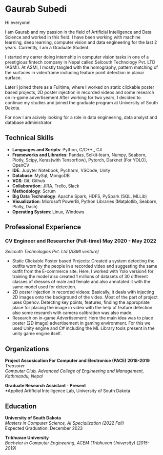 # Gaurab Subedi

<!-- 
**gaurabsubedi123/gaurabsubedi123** is a ✨ _special_ ✨ repository because its `README.md` (this file) appears on your GitHub profile.

Here are some ideas to get you started:

- 🔭 I’m currently working on ...
- 🌱 I’m currently learning ...
- 👯 I’m looking to collaborate on ...
- 🤔 I’m looking for help with ...
- 💬 Ask me about ...
- 📫 How to reach me: ...
- 😄 Pronouns: ...
- ⚡ Fun fact: ...

 -->
 Hi everyone!

I am Gaurab and my passion in the field of Artificial Intelligence and Data Science and worked in this field. I have been working with machine learning, deep learning, computer vision and data engineering for the last 2 years. Currently, I am a Graduate Student.

I started my carrer doing internship in computer vision tasks in one of a prestigious fintech company in Nepal called Selcouth Technology Pvt. LTD (ASMI). At ASMI, I mostly tangled with the homography, pattern matching of the surfaces in videoframe including feature point detection in planar surface.

Later I joined there as a Fulltime, where I worked on static clickable poster based projects, 2D poster injection in recorded videos and some research on in-game advertisement After working for two years, I decided to continue my studies and joined the graduate program at University of South Dakota.

For now I am acively looking for a role in data engineering, data analyst and database administrator 

<!-- [![Gaurab's GitHub stats](https://github-readme-stats.vercel.app/api?username=gaurabsubedi123)](https://github.com/anuraghazra/github-readme-stats) -->

## Technical Skills
- <strong>Languages and Scripts</strong>: Python, C/C++,, C#
- <strong>Frameworks and Libraries</strong>: Pandas, Scikit-learn, Numpy, Seaborn, Plotly, Scipy, Keras(with Tensorflow), Pytorch, Darknet (For YOLO), OpenCV
- <strong>IDE</strong>: Jupyter Notebook, Pycharm, VSCode, Unity
- <strong>Database</strong>: MySql, MongoDB
- <strong>VCS</strong>: Git, Github
- <strong>Collaboration</strong>: JIRA, Trello, Slack
- <strong>Methodology</strong>: Scrum
- <strong>Big Data Technology</strong>: Apache Spark, HDFS, PySpark (SQL, MLLib)
- <strong>Visualization</strong>: Microsoft PowerBi, Python Libraries (Matplotlib, Seaborn, Plotly, Dash)
- <strong>Operating System</strong>: Linux, Windows

## Professional Experience

### CV Engineer and Researcher (Full-time) May 2020 - May 2022

*Selcouth Technologies Pvt. Ltd (ASMI venture)*
- Static Clickable Poster based Projects: Created a system detecting the outfits worn by the people in a recorded video
and suggesting the same outfit from the E-commerce site. Here, I worked with Yolo version4 for training the model also
created 1 millions of datasets of 30 different classes of dresses of male and female and also annotated it with the same model
used for detection.
- 2D poster injection in recorded videos: Basically, it deals with injecting 2D images onto the background of the video.
Most of the part of project uses Opencv. Detecting key points, features, finding the appropriate place for placing the image
in video with the help of feature detection also some research with camera calibration was also made.
- Research on in-game Advertisement: Here the main idea was to place poster (2D image) advertisement in gaming environment. For this we used Unity engine and C# including the ML Library tools present in the unity game engine itself.

## Organizations
**Project Assosication For Computer and Electronice (PACE) 2018-2019**
<br> *Treasurer*
<br> *Computer Club, Advanced College of Engineering and Management, Kathmandu, Nepal*

**Graduate Research Assistant - Present**
<br> *Applied Artificial Intelligence Lab, University of South Dakota
## Education
**University of South Dakota**
<br>*Masters in Computer Science, AI Specialization (2022 Fall)*
<br> Expected Graduation: December 2023

**Tribhuvan University**
<br>*Bachelor in Computer Engineering, ACEM (Tribhuvan University) (2015-2019)*

<!-- <a href = "./projects.md">Projects</a>  -->
